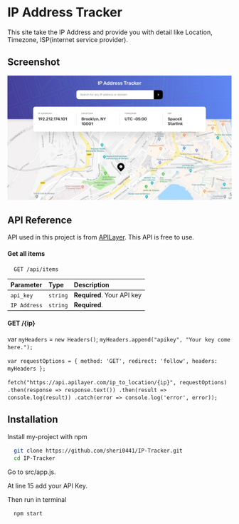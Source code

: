 # IP Address Tracker

This site take the IP Address and provide you with detail like Location, Timezone, ISP(internet service provider).

## Screenshot

![App Screenshot](design/desktop-design.jpg)

## API Reference

API used in this project is from [APILayer](https://apilayer.com/). This API is free to use.

#### Get all items

```http
  GET /api/items
```

| Parameter    | Type     | Description                |
| :----------- | :------- | :------------------------- |
| `api_key`    | `string` | **Required**. Your API key |
| `IP Address` | `string` | **Required**.              |

#### GET /{ip}

var `myHeaders` = `new Headers()`;
`myHeaders.append("apikey", "Your key come here.");`

`var requestOptions = {
  method: 'GET',
  redirect: 'follow',
  headers: myHeaders
};`

`fetch("https://api.apilayer.com/ip_to_location/{ip}", requestOptions)
  .then(response => response.text())
  .then(result => console.log(result))
  .catch(error => console.log('error', error));`

## Installation

Install my-project with npm

```sh
  git clone https://github.com/sheri0441/IP-Tracker.git
  cd IP-Tracker
```

Go to src/app.js.

At line 15 add your API Key.

Then run in terminal

```sh
  npm start
```
